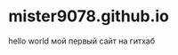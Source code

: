 # mister9078.github.io
<!DOCTIPE>
<title>
  my_site
</title>
<head>
  hello world
</head>
мой первый сайт на гитхаб
